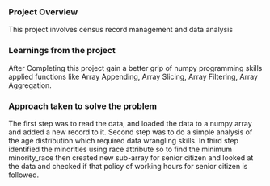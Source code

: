 ### Project Overview

 This project involves census record management and data analysis


### Learnings from the project

 After Completing this project gain a better grip of numpy programming skills applied functions like Array Appending, Array Slicing, Array Filtering, Array Aggregation.


### Approach taken to solve the problem

 The first step was to read the data, and loaded the data to a numpy array and added a new record to it. Second step was to do a simple analysis of the age distribution which required data wrangling skills. In third step identified the minorities using race attribute so to find the minimum minority_race then created new sub-array for senior citizen and looked at the data and checked if that policy of working hours for senior citizen is followed.


